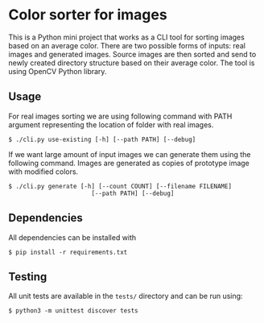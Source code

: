 # Color sorter for images
This is a Python mini project that works as a CLI tool for sorting images
based on an average color. There are two possible forms of inputs: real images
and generated images. Source images are then sorted and send to newly created
directory structure based on their average color. The tool is using OpenCV
Python library.

## Usage
For real images sorting we are using following command with PATH argument
representing the location of folder with real images.
```
$ ./cli.py use-existing [-h] [--path PATH] [--debug]
```

If we want large amount of input images we can generate them using
the following command. Images are generated as copies of prototype image
with modified colors.
```
$ ./cli.py generate [-h] [--count COUNT] [--filename FILENAME]
                       [--path PATH] [--debug]
```

## Dependencies
All dependencies can be installed with
```
$ pip install -r requirements.txt
```

## Testing
All unit tests are available in the `tests/` directory and can be run using:
```
$ python3 -m unittest discover tests
```
